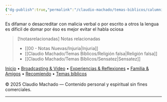 ```yaml
---
{"dg-publish":true,"permalink":"/claudio-machado/temas-biblicos/calumnia/","title":"Calumnia"}
---
```


Es difamar o desacreditar con malicia verbal o por escrito a otros la lengua es díficil de domar por éso es mejor evitar el habla ociosa 

> [!notasrelacionadas] Notas relacionadas
> - [[00 - Notas Nuevas/Injuria\|Injuria]]
> - [[Claudio Machado/Temas Bíblicos/Religión falsa\|Religión falsa]]
> - [[Claudio Machado/Temas Bíblicos/Sensatez\|Sensatez]]

<div class="pie-simple">
  <a href="https://mis-apuntes-psi.vercel.app/">Inicio</a> •
  <a href="https://mis-apuntes-psi.vercel.app/claudio-machado/brodcasting-and-videos/principial-brodcasting-and-video/">Broadcasting & Video</a> •
  <a href="https://mis-apuntes-psi.vercel.app/claudio-machado/experiencias-and-reflexiones/experiencias-and-reflexiones/">Experiencias & Reflexiones</a> •
  <a href="https://mis-apuntes-psi.vercel.app/claudio-machado/familia-and-amigos/familia-and-amigos/">Familia & Amigos</a> •
  <a href="https://mis-apuntes-psi.vercel.app/claudio-machado/recomendaciones/recomiendo/">Recomiendo</a> •
  <a href="https://mis-apuntes-psi.vercel.app/claudio-machado/temas-biblicos/temas-biblicos/">Temas bíblicos</a>
  <br><br>
  <span class="legal">© 2025 Claudio Machado — Contenido personal y espiritual sin fines comerciales.</span>
</div>

---


